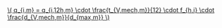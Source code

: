<a href="/eco2_guide_center/1.%20ECO2%20Logic%20Guide/Hee1_Equation_List.html" class="equation-link" target="_blank" rel="noopener noreferrer">
  \( q_{i,m} = q_{i,12h,m} \cdot \frac{t_{V,mech,m}}{12} \cdot f_{h,i} \cdot \frac{d_{V,mech,m}}{d_{max,m}} \) 
</a>
